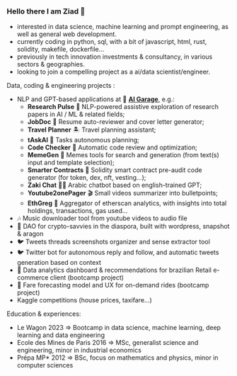 ### Hello there I am Ziad 👋
- interested in data science, machine learning and prompt engineering, as well as general web development.
- currently coding in python, sql, with a bit of javascript, html, rust, solidity, makefile, dockerfile...
- previously in tech innovation investments & consultancy, in various sectors & geographies.
- looking to join a compelling project as a ai/data scientist/engineer.

Data, coding & engineering projects : 
- NLP and GPT-based applications at 💨 **[AI Garage](https://ai-garage.streamlit.app/)**, e.g.: 
  - **Research Pulse** 🧩 NLP-powered assistive exploration of research papers in AI / ML & related fields; 
  - **JobDoc** 🥼 Resume auto-reviewer and cover letter generator; 
  - **Travel Planner** 🏝️ Travel planning assistant; 
  - **tAskAI** 🦾 Tasks autonomous planning; 
  - **Code Checker** 🤖 Automatic code review and optimization; 
  - **MemeGen** 🧬 Memes tools for search and generation (from text(s) input and template selection); 
  - **Smarter Contracts** 📝 Solidity smart contract pre-audit code generator (for token, dex, nft, vesting...); 
  - **Zaki Chat** 🧞‍♂️ Arabic chatbot based on english-trained GPT; 
  - **Youtube2onePager** 🎬 Small videos summarizer into bulletpoints; 
  - **EthGreg** 🧶 Aggregator of etherscan analytics, with insights into total holdings, transactions, gas used...
- 🎶 Music downloader tool from youtube videos to audio file
- 🌲 DAO for crypto-savvies in the diaspora, built with wordpress, snapshot & aragon
- 🐦 Tweets threads screenshots organizer and sense extractor tool
- 🐦 Twitter bot for autonomous reply and follow, and automatic tweets generation based on context
- 🛒 Data analytics dashboard & recommendations for brazilian Retail e-commerce client (bootcamp project)
- 🚕 Fare forecasting model and UX for on-demand rides (bootcamp project)
- Kaggle competitions (house prices, taxifare...)

Education & experiences:
- Le Wagon 2023 => Bootcamp in data science, machine learning, deep learning and data engineering
- Ecole des Mines de Paris 2016 => MSc, generalist science and engineering, minor in industrial economics
- Prépa MP* 2012 => BSc, focus on mathematics and physics, minor in computer sciences

<!--
**zmazz/zmazz** is a ✨ _special_ ✨ repository because its `README.md` (this file) appears on your GitHub profile.

Here are some ideas to get you started:

- 🔭 I’m currently working on ...
- 🌱 I’m currently learning ...
- 👯 I’m looking to collaborate on ...
- 🤔 I’m looking for help with ...
- 💬 Ask me about ...
- 📫 How to reach me: ...
- 😄 Pronouns: ...
- ⚡ Fun fact: ...
-->
